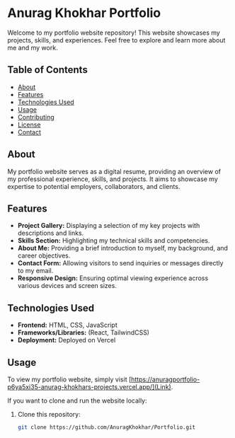# Anurag Khokhar Portfolio

Welcome to my portfolio website repository! This website showcases my projects, skills, and experiences. Feel free to explore and learn more about me and my work.

## Table of Contents

- [About](#about)
- [Features](#features)
- [Technologies Used](#technologies-used)
- [Usage](#usage)
- [Contributing](#contributing)
- [License](#license)
- [Contact](#contact)

## About

My portfolio website serves as a digital resume, providing an overview of my professional experience, skills, and projects. It aims to showcase my expertise to potential employers, collaborators, and clients.

## Features

- **Project Gallery:** Displaying a selection of my key projects with descriptions and links.
- **Skills Section:** Highlighting my technical skills and competencies.
- **About Me:** Providing a brief introduction to myself, my background, and career objectives.
- **Contact Form:** Allowing visitors to send inquiries or messages directly to my email.
- **Responsive Design:** Ensuring optimal viewing experience across various devices and screen sizes.

## Technologies Used

- **Frontend:** HTML, CSS, JavaScript
- **Frameworks/Libraries:** (React, TailwindCSS)
- **Deployment:** Deployed on Vercel

## Usage

To view my portfolio website, simply visit [https://anuragportfolio-p6ya5xi35-anurag-khokhars-projects.vercel.app/](Link).

If you want to clone and run the website locally:

1. Clone this repository:
   ```bash
   git clone https://github.com/AnuragKhokhar/Portfolio.git
